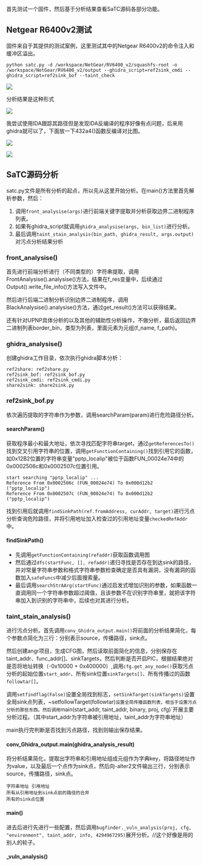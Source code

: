 首先测试一个固件，然后基于分析结果查看SaTC源码各部分功能。

## Netgear R6400v2测试
固件来自于其提供的测试案例，这里测试其中的Netgear R6400v2的命令注入和缓冲区溢出。
```
python satc.py -d /workspace/NetGear/RV6400_v2/squashfs-root -o /workspace/NetGear/RV6400_v2/output --ghidra_script=ref2sink_cmdi --ghidra_script=ref2sink_bof --taint_check
```

![](images/Pasted%20image%2020231016224033.png)

分析结果是这种形式

![](images/Pasted%20image%2020231017085006.png)

我尝试使用IDA跟踪其路径但是发现IDA反编译的程序好像有点问题，后来用ghidra就可以了，下面放一下432a4()函数反编译对比图。

![](images/Pasted%20image%2020231017085221.png)

![](images/Pasted%20image%2020231017085241.png)

## SaTC源码分析
satc.py文件是所有分析的起点，所以先从这里开始分析。在main()方法里首先解析参数，然后：
1. 调用`front_analysise(args)`进行前端关键字提取并分析获取边界二进制程序列表。
2. 如果有ghidra_script就调用`ghidra_analysise(args, bin_list)`进行分析。
3. 最后调用`taint_stain_analysis(bin_path, ghidra_result, args.output)`对污点分析结果分析

### front_analysise()
首先进行前端分析进行（不同类型的）字符串提取，调用FrontAnalysise().analysise()方法，结果在f_res变量中，后续通过Output().write_file_info()方法写入文件中。

然后进行后端二进制分析识别边界二进制程序，调用BlackAnalysise().analysise()方法，通过get_result()方法可以获得结果。

还有针对UPNP具体分析的以及其他的辅助性分析操作，不做分析，最后返回边界二进制列表border_bin，类型为列表，里面元素为元组(f_name, f_path)。

### ghidra_analysise()
创建ghidra工作目录，依次执行ghidra脚本分析：

```
ref2share: ref2share.py
ref2sink_bof: ref2sink_bof.py
ref2sink_cmdi: ref2sink_cmdi.py
share2sink: share2sink.py
```

### ref2sink_bof.py
依次遍历提取的字符串作为参数，调用searchParam(param)进行危险路径分析。

#### searchParam()
获取程序最小和最大地址，依次寻找匹配字符串target，通过`getReferencesTo()`找到交叉引用字符串的位置，调用`getFunctionContaining()`找到引用它的函数，如0x12B2位置的字符串变量"pptp_localip"被位于函数FUN_00024e74中的0x0002506c和0x0002507c位置引用。

```
start searching "pptp_localip" ...
Reference From 0x0002506c (FUN_00024e74) To 0x000d12b2 ("pptp_localip")
Reference From 0x0002507c (FUN_00024e74) To 0x000d12b2 ("pptp_localip")
```

找到引用后就调用`findSinkPath(ref.fromAddress, curAddr, target)`进行污点分析查询危险路径，并将引用地址加入检查过的引用地址变量`checkedRefAddr`中。

#### findSinkPath()
- 先调用`getFunctionContaining(refaddr)`获取函数调用图
- 然后通过`dfs(startFunc, [], refaddr)`递归寻找是否存在到达sink的路径，并对常量字符串参数和格式字符串参数检查确定是否具有漏洞，没有漏洞的函数加入`safeFuncs`中减少后面搜索量。
- 最后调用`searchStrAArg(startFunc)`通过启发式增加识别的参数，如果函数一直调用同一个字符串参数超过阈值，且该参数不在识别字符串里，就把该字符串加入到识别的字符串中，后续也对其进行分析。

### taint_stain_analysis()
进行污点分析。首先调用`conv_Ghidra_output.main()`将前面的分析结果简化，每个参数点简化为三行：分别表示source，传播路径，sink点。

然后创建angr项目，生成CFG图，然后读取前面简化的信息，分别保存在taint_addr、func_addr[]、sinkTargets，然后判断是否开启PIC，根据结果绝对是否将地址转换（-0x10000 + 0x400000）,调用`cfg.get_any_node()`获取污点分析的起始位置`start_addr`、所有sink位置`sinkTargets[]`、所有传播过的函数`followtar[]`。

调用`setfindflag(False)`设置全局找到标志，`setSinkTarget(sinkTargets)`设置全局sink点列表，~setfollowTarget(followtar)`设置全局传播函数列表，相当于设置污点分析的那些东西。然后调用`main(start_addr, taint_addr, binary, proj, cfg)`开展主要分析过程。（其中start_addr为字符串被引用地址，taint_addr为字符串地址）

main执行完判断是否找到污点路径，找到则输出保存结果。

#### conv_Ghidra_output.main(ghidra_analysis_result)
将分析结果简化，提取出字符串和引用地址组成元组作为字典key，将路径地址作为value，以及最后一个点作为sink点，然后向-alter2文件输出三行，分别表示source，传播路径，sink点。
```
字符串地址 引用地址
所有从引用地址到sink点前的路径的合并
所有的sink点位置
```

#### main()
进去后进行先进行一些配置，然后调用`bugfinder._vuln_analysis(proj, cfg, "environment", taint_addr, info, 4294967295)`展开分析。//这个好像是用的别人的轮子。

#### \_vuln_analysis()

